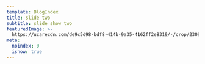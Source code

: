```yaml
---
template: BlogIndex
title: slide two
subtitle: slide show two
featuredImage: >-
  https://ucarecdn.com/de9c5d98-bdf8-414b-9a35-4162ff2e8319/-/crop/2309x1562/0,0/-/preview/-/enhance/100/
meta:
  noindex: 0
  ishow: true
---
```


